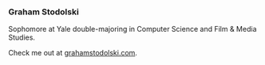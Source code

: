 ### Graham Stodolski
Sophomore at Yale double-majoring in Computer Science and Film & Media Studies.

Check me out at [grahamstodolski.com](https://grahamstodolski.com/).
